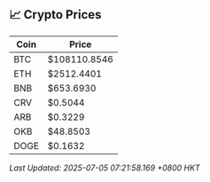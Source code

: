 ## 📈 Crypto Prices

| Coin | Price |
| ---- | ----- |
| BTC | $108110.8546 |
| ETH | $2512.4401 |
| BNB | $653.6930 |
| CRV | $0.5044 |
| ARB | $0.3229 |
| OKB | $48.8503 |
| DOGE | $0.1632 |

_Last Updated: 2025-07-05 07:21:58.169 +0800 HKT_